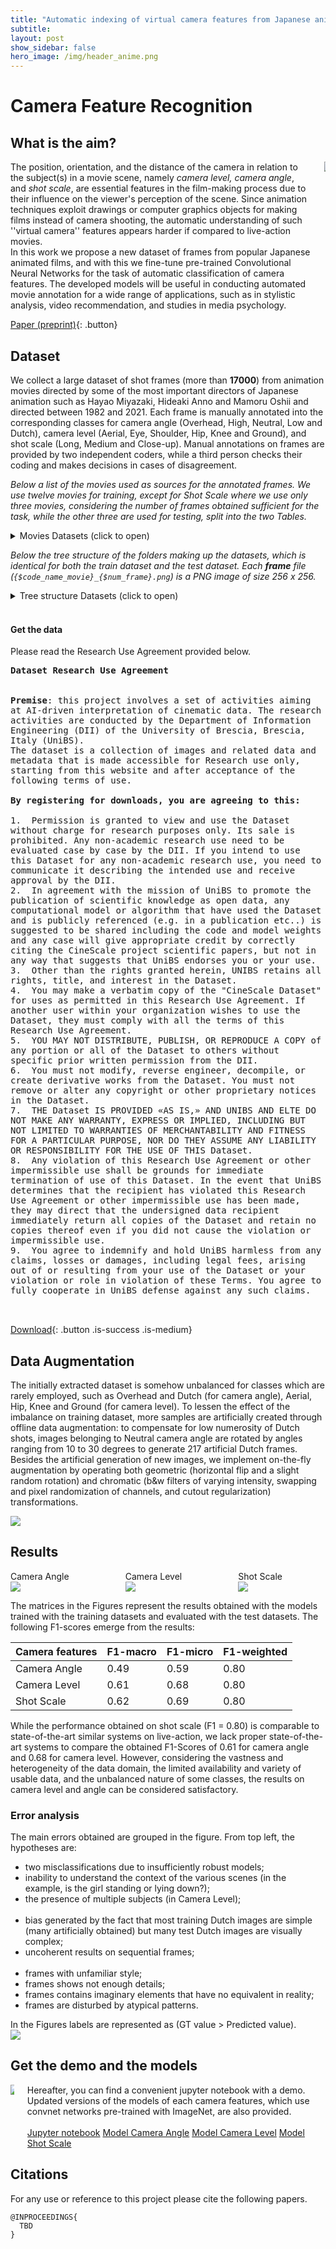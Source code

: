 ```yaml
---
title: "Automatic indexing of virtual camera features from Japanese anime"
subtitle: 
layout: post
show_sidebar: false
hero_image: /img/header_anime.png
---
```


<!-- #region -->
# Camera Feature Recognition

## What is the aim?
<div class="columns is-mobile is-centered is-vcentered">
  <div class="column is-4">
    <span>
    The position, orientation, and the distance of the camera in relation to the subject(s) in a movie scene, namely <i>camera level, camera angle</i>, and <i>shot scale</i>, are essential features in the film-making process due to their influence on the viewer's perception of the scene.
    Since animation techniques exploit drawings or computer graphics objects for making films instead of camera shooting, the automatic understanding of such ''virtual camera'' features appears harder if compared to live-action movies. <br/>    
    In this work we propose a new dataset of frames from popular Japanese animated films, and with this we fine-tune pre-trained Convolutional Neural Networks for the task of automatic classification of camera features. The developed models will be useful in conducting automated movie annotation for a wide range of applications, such
    as in stylistic analysis, video recommendation, and studies in media psychology.
    </span>
  </div>
  <div class="column">
    <img src="img/anime/anime-camera-features-list.png">
  </div>
</div>

[Paper (preprint)](#TBD){: .button}


<!-- #endregion -->

## Dataset <!-- #region -->
We collect a large dataset of shot frames (more than <b>17000</b>) from animation movies directed by some of the most important directors of Japanese animation such as Hayao Miyazaki, Hideaki Anno and Mamoru Oshii and directed between 1982 and 2021.
Each frame is manually annotated into the corresponding classes for camera angle (Overhead, High, Neutral, Low and Dutch), camera level (Aerial, Eye, Shoulder, Hip, Knee and Ground), and shot scale (Long, Medium and Close-up).
Manual annotations on frames are provided by two independent coders, while a third person checks their coding and makes decisions in cases of disagreement.

*Below a list of the movies used as sources for the annotated frames. We use twelve movies for training, except for Shot Scale where we use only three movies, considering the number of frames obtained sufficient for the task, while the other three are used for testing, split into the two Tables.*

<details>
 <summary> Movies Datasets (click to open)</summary>
    <table>
      <caption>Training movies</caption>
      <thead>
        <tr>
          <th rowspan="2">Director</th>
          <th rowspan="2">Movie title</th>
          <th rowspan="2">Year</th>
          <th rowspan="2">Duration (minutes)</th>
          <th colspan="3" style="text-align: center">Annotated Frames</th>
        </tr>
        <tr>
          <th>Camera Angle</th>
          <th>Camera Level</th>
          <th>Shot Scale</th>
        </tr>
      </thead>
      <tbody>
        <tr>
          <td rowspan="3">Hideaki Anno</td>
          <td>Evangelion: 1.11 You Are (Not) Alone</td>
          <td>2007</td>
          <td>98</td>
          <td>563</td>
          <td>193</td>
          <td>-</td>
        </tr>
        <tr>
          <td>Evangelion: 2.22 You Can (Not) Advance</td>
          <td>2009</td>
          <td>108</td>
          <td>601</td>
          <td>255</td>
          <td>-</td>
        <tr>
          <td>Evangelion: 3.333 You Can (Not) Redo</td>
          <td>2012</td>
          <td>96</td>
          <td>460</td>
          <td>219</td>
          <td>1181</td>
        <tr>
          <td rowspan="2">Mamoru Oshii</td>
          <td>Urusei Yatsura 2: Beautiful Dreamer</td>
          <td>1984</td>
          <td>101</td>
          <td>439</td>
          <td>159</td>
          <td>-</td>
        </tr>
        <tr>
          <td>Ghost in the Shell</td>
          <td>1995</td>
          <td>83</td>
          <td>346</td>
          <td>202</td>
          <td>620</td>
        </tr>
        <tr>
          <td rowspan="3">Hayao Miyazaki</td>
          <td>Porco Rosso</td>
          <td>1992</td>
          <td>102</td>
          <td>387</td>
          <td>226</td>
          <td>1133</td>
        </tr>
        <tr>
          <td>Spirited Away</td>
          <td>2001</td>
          <td>125</td>
          <td>357</td>
          <td>227</td>
          <td>-</td>
        </tr>
        <tr>
          <td>Howl's moving castle</td>
          <td>2004</td>
          <td>119</td>
          <td>865</td>
          <td>255</td>
          <td>-</td>
        </tr>
        <tr>
          <td>Isao Takahata</td>
          <td>The Tale of the Princess Kaguya</td>
          <td>2013</td>
          <td>137</td>
          <td>224</td>
          <td>119</td>
          <td>-</td>
        </tr>
        <tr>
          <td>Hiroyuki Imaishi</td>
          <td>Promare</td>
          <td>2019</td>
          <td>111</td>
          <td>487</td>
          <td>169</td>
          <td>-</td>
        </tr>
        <tr>
          <td>Makoto Shinkai</td>
          <td>Your Name.</td>
          <td>2016</td>
          <td>112</td>
          <td>430</td>
          <td>219</td>
          <td>-</td>
        </tr>
        <tr>
          <td>Satoshi Kon</td>
          <td>Paprika</td>
          <td>2006</td>
          <td>90</td>
          <td>335</td>
          <td>135</td>
          <td>-</td>
        </tr>
      </tbody>    
    </table>
    <table>
    <caption>Testing movies</caption>
      <thead>
        <tr>
          <th rowspan="2">Director</th>
          <th rowspan="2">Movie title</th>
          <th rowspan="2">Year</th>
          <th rowspan="2">Duration (minutes)</th>
          <th colspan="3" style="text-align: center">Annotated Frames</th>
        </tr>
        <tr>
          <th>Camera Angle</th>
          <th>Camera Level</th>
          <th>Shot Scale</th>
        </tr>
      </thead>
      <tbody>
        <tr>
          <td>Hideaki Anno</td>
          <td>Evangelion: 3.0+1.01 Thrice Upon A Time</td>
          <td>2021</td>
          <td>155</td>
          <td>1474</td>
          <td>644</td>
          <td>1289</td>
        </tr>
        <tr>
          <td>Hayao Miyazaki</td>
          <td>The Wind Rises</td>
          <td>2013</td>
          <td>126</td>
          <td>981</td>
          <td>385</td>
          <td>839</td>
        <tr>
          <td>Tomoharu Katsumata</td>
          <td>Arcadia of My Youth</td>
          <td>1982</td>
          <td>130</td>
          <td>493</td>
          <td>353</td>
          <td>546</td>
        </tr>
      </tbody>    
    </table>
    <table>
    <caption>Testing movies</caption>
      <thead>
        <tr>
          <th>Camera features</th>
          <th>Training</th>
          <th>Testing</th>
        </tr>
      </thead>
      <tbody>
        <tr>
          <td>Camera Angle</td>
          <td>5494</td>
          <td>2948</td>
        </tr>
        <tr>
          <td>Camera Level</td>
          <td>2388</td>
          <td>1382</td>
        </tr>
        <tr>
          <td>Shot Scale</td>
          <td>2934</td>
          <td>2674</td>
        </tr>
      </tbody>    
    </table>
</details>

*Below the tree structure of the folders making up the datasets, which is identical for both the train dataset and the test dataset. Each **frame** file (`{$code_name_movie}_{$num_frame}.png`) is a PNG image of size 256 x 256.*
<details>
    <summary> Tree structure Datasets (click to open)</summary>
    <ul id="Datasets">
        <li><span class="caret">train/test</span>
            <ul class="train1">
                <li>angle
                    <ul class="angletrain1">
                        <li>dutch
                            <ul class="dutchtrain1">
                                <li>dutch_frame_01</li>
                                <li>dutch_frame_02</li>
                                <li>...</li>
                        </ul></li>
                        <li>high<ul class="hightrain1">
                                <li>high_frame_01</li>
                                <li>...</li>
                        </ul></li>
                        <li>low</li>
                        <li>neutral</li>
                        <li>overhead</li>
                </ul></li>
                <li>level
                    <ul class="angletrain1">
                        <li>aerial</li>
                        <li>eye</li>
                        <li>ground</li>
                        <li>hip</li>
                        <li>knee</li>
                        <li>shoulder</li>
                </ul></li>
                <li>scale
                    <ul class="angletrain1">
                        <li>CS</li>
                        <li>LS</li>
                        <li>MS</li>
                </ul></li>
        </ul></li>
    </ul>
</details>
<br />
<!-- #endregion -->

<!-- #region -->
<section class="showcase">
    <div class="showcase-content">
    <h4 id="get-the-data">Get the data</h4>

Please read the Research Use Agreement provided below. 
        
<pre class="highlight" style="white-space: pre-wrap">
<b>Dataset Research Use Agreement</b>

<div style="text-align: left">
<b>Premise</b>: this project involves a set of activities aiming at AI-driven interpretation of cinematic data. The research activities are conducted by the Department of Information  Engineering (DII) of the University of Brescia, Brescia, Italy (UniBS).
The dataset is a collection of images and related data and metadata that is made accessible for Research use only, starting from this website and after acceptance of the following terms of use. 

<b>By registering for downloads, you are agreeing to this:</b>

1.	Permission is granted to view and use the Dataset without charge for research purposes only. Its sale is prohibited. Any non-academic research use need to be evaluated case by case by the DII. If you intend to use this Dataset for any non-academic research use, you need to communicate it describing the intended use and receive approval by the DII.
2.	In agreement with the mission of UniBS to promote the publication of scientific knowledge as open data, any computational model or algorithm that have used the Dataset and is publicly referenced (e.g. in a publication etc..) is suggested to be shared including the code and model weights and any case will give appropriate credit by correctly citing the CineScale project scientific papers, but not in any way that suggests that UniBS endorses you or your use.
3.	Other than the rights granted herein, UNIBS retains all rights, title, and interest in the Dataset.
4.	You may make a verbatim copy of the "CineScale Dataset" for uses as permitted in this Research Use Agreement. If another user within your organization wishes to use the Dataset, they must comply with all the terms of this Research Use Agreement.
5.	YOU MAY NOT DISTRIBUTE, PUBLISH, OR REPRODUCE A COPY of any portion or all of the Dataset to others without specific prior written permission from the DII.
6.	You must not modify, reverse engineer, decompile, or create derivative works from the Dataset. You must not remove or alter any copyright or other proprietary notices in the Dataset.
7.	THE Dataset IS PROVIDED «AS IS,» AND UNIBS AND ELTE DO NOT MAKE ANY WARRANTY, EXPRESS OR IMPLIED, INCLUDING BUT NOT LIMITED TO WARRANTIES OF MERCHANTABILITY AND FITNESS FOR A PARTICULAR PURPOSE, NOR DO THEY ASSUME ANY LIABILITY OR RESPONSIBILITY FOR THE USE OF THIS Dataset.
8.	Any violation of this Research Use Agreement or other impermissible use shall be grounds for immediate termination of use of this Dataset. In the event that UniBS determines that the recipient has violated this Research Use Agreement or other impermissible use has been made, they may direct that the undersigned data recipient immediately return all copies of the Dataset and retain no copies thereof even if you did not cause the violation or impermissible use.
9.	You agree to indemnify and hold UniBS harmless from any claims, losses or damages, including legal fees, arising out of or resulting from your use of the Dataset or your violation or role in violation of these Terms. You agree to fully cooperate in UniBS defense against any such claims.
</div>

</pre>
</div>
</section>

[Download](#TBD){: .button .is-success .is-medium}

## Data Augmentation

The initially extracted dataset is somehow unbalanced for classes which are rarely employed, such as Overhead and Dutch (for camera angle), Aerial, Hip, Knee and Ground (for camera level).
To lessen the effect of the imbalance on training dataset, more samples are artificially created through offline data augmentation: to compensate for low numerosity of Dutch shots, images belonging to Neutral camera angle are rotated by angles ranging from 10 to 30 degrees to generate 217 artificial Dutch frames.
Besides the artificial generation of new images, we implement on-the-fly augmentation by operating both geometric (horizontal flip and a slight random rotation) and chromatic (b&w filters of varying intensity, swapping and pixel randomization of channels, and cutout regularization) transformations.
        
<div class="columns is-mobile is-centered is-vcentered">
    <div class="column">
        <img src="img/anime/data-aug-list.png">
    </div>
</div>

## Results

<div class="columns is-mobile is-centered is-vcentered">
  <div class="column is-3">
      Camera Angle<br/>
      <img src="img/anime/confusionmatrix_angle_test.png">
  </div>
  <div class="column is-3">
      Camera Level<br/>
      <img src="img/anime/confusionmatrix_level_test.png">
  </div>
  <div class="column is-3">
      Shot Scale<br/>
      <img src="img/anime/confusionmatrix_scale_test.png">
  </div>
</div>

The matrices in the Figures represent the results obtained with the models trained with the training datasets and evaluated with the test datasets. The following F1-scores emerge from the results:
<table>
      <thead>
        <tr>
          <th>Camera features</th>
          <th>F1-macro</th>
          <th>F1-micro</th>
          <th>F1-weighted</th>
        </tr>
      </thead>
      <tbody>
        <tr>
          <td>Camera Angle</td>
          <td>0.49</td>
          <td>0.59</td>
          <td>0.80</td>
        </tr>
        <tr>
          <td>Camera Level</td>
          <td>0.61</td>
          <td>0.68</td>
          <td>0.80</td>
        </tr>
        <tr>
          <td>Shot Scale</td>
          <td>0.62</td>
          <td>0.69</td>
          <td>0.80</td>
        </tr>
      </tbody>    
    </table>
While the performance obtained on shot scale (F1 = 0.80) is comparable to state-of-the-art similar systems on live-action, we lack proper state-of-the-art systems to compare the obtained F1-Scores of 0.61 for camera angle and 0.68 for camera level.
However, considering the vastness and heterogeneity of the data domain, the limited availability and variety of usable data, and the unbalanced nature of some classes, the results on camera level and angle can be considered satisfactory.

### Error analysis
The main errors obtained are grouped in the figure. From top left, the hypotheses are:
<ul>
    <li>two misclassifications due to insufficiently robust models;</li>
    <li>inability to understand the context of the various scenes (in the example, is the girl standing or lying down?);</li>
    <li>the presence of multiple subjects (in Camera Level);</li><br/>
    <li>bias generated by the fact that most training Dutch images are simple (many artificially obtained) but many test Dutch images are visually complex;</li>
    <li>uncoherent results on sequential frames;</li><br/>
    <li>frames with unfamiliar style;</li>
    <li>frames shows not enough details;</li>
    <li>frames contains imaginary elements that have no equivalent in reality;</li>
    <li>frames are disturbed by atypical patterns.</li>
</ul>
In the Figures labels are represented as (GT value > Predicted value).

<div class="columns is-mobile is-centered is-vcentered">
  <div class="column is-6">
    <img src="img/anime/error-test.png">
  </div>
</div>
<!-- #endregion -->

## Get the demo and the models

<div class="columns is-mobile is-centered is-vcentered">
  <div class="column is-5">
      <img src="img/anime/arc_net.png">
  </div>
  <div class="column">
    <span>
        Hereafter, you can find a convenient jupyter notebook with a demo. Updated versions of the models of each camera features, which use convnet networks pre-trained with ImageNet, are also provided.<br /><br />
        <a href="model/XXXXXXX.ipynb" class="button is-primary is-outlined is-medium">Jupyter notebook</a>
        <a href="model/XXXXX.zip" class="button is-info is-outlined is-medium">Model Camera Angle</a>
        <a href="model/XXXXX.zip" class="button is-info is-outlined is-medium">Model Camera Level</a>
        <a href="model/XXXXX.zip" class="button is-info is-outlined is-medium">Model Shot Scale</a>
    </span>
  </div>
</div>


## Citations

For any use or reference to this project please cite the following papers.

```
@INPROCEEDINGS{
  TBD
}
  
```
